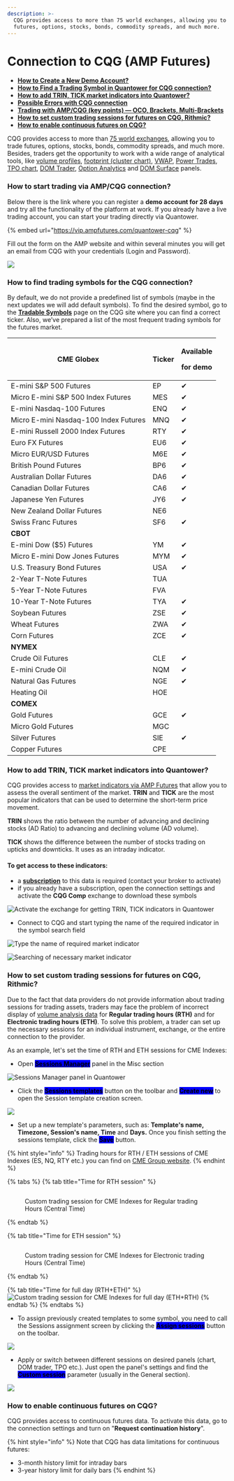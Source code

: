 ```yaml
---
description: >-
  CQG provides access to more than 75 world exchanges, allowing you to trade
  futures, options, stocks, bonds, commodity spreads, and much more.
---
```


# Connection to CQG (AMP Futures)

* ****[**How to Create a New Demo Account?**](./#how-to-start-trading-via-amp-cqg-connection)****
* ****[**How to Find a Trading Symbol in Quantower for CQG connection?**](./#how-to-add-trading-symbols-from-the-cqg-connection)****
* ****[**How to add TRIN, TICK market indicators into Quantower?**](./#how-to-add-trin-tick-market-indicators-into-quantower)****
* ****[**Possible Errors with CQG connection**](errors-with-cqg.md)****
* ****[**Trading with AMP/CQG (key points) — OCO, Brackets, Multi-Brackets**](../../trading-panels/order-entry/order-entry-for-cqg.md)****
* ****[**How to set custom trading sessions for futures on CQG, Rithmic?**](./#how-to-set-custom-trading-sessions-for-futures-on-cqg-rithmic)****
* ****[**How to enable continuous futures on CQG?**](./#how-to-enable-continuous-futures-on-cqg)****

CQG provides access to more than [75 world exchanges](https://www.cqg.com/partners/exchanges), allowing you to trade futures, options, stocks, bonds, commodity spreads, and much more.\
Besides, traders get the opportunity to work with a wide range of analytical tools, like [volume profiles](../../analytics-panels/chart/volume-analysis-tools/volume-profiles.md), [footprint (cluster chart)](../../analytics-panels/chart/volume-analysis-tools/cluster-chart.md), [VWAP](../../analytics-panels/chart/vwap.md), [Power Trades](../../analytics-panels/chart/power-trades.md), [TPO chart](../../analytics-panels/tpo-chart.md), [DOM Trader](../../trading-panels/dom-trader/), [Option Analytics](../../analytics-panels/option-analytics.md) and [DOM Surface](../../analytics-panels/dom-surface.md) panels.

### How to start trading via AMP/CQG connection?

Below there is the link where you can register a **demo account for 28 days** and try all the functionality of the platform at work. If you already have a live trading account, you can start your trading directly via Quantower.

{% embed url="https://vip.ampfutures.com/quantower-cqg" %}

Fill out the form on the AMP website and within several minutes you will get an email from CQG with your credentials (Login and Password).

![](<../../.gitbook/assets/image (62).png>)



### How to find trading symbols for the CQG connection?

By default, we do not provide a predefined list of symbols (maybe in the next updates we will add default symbols). To find the desired symbol, go to the [**Tradable Symbols**](https://www.cqg.com/partners/exchanges/tradable-symbols) page on the CQG site where you can find a correct ticker. Also, we’ve prepared a list of the most frequent trading symbols for the futures market.

| **CME Globex**                        | Ticker | <p>Available </p><p>for demo</p> |
| ------------------------------------- | ------ | -------------------------------- |
| E-mini S\&P 500 Futures               | EP     | ✔                                |
| Micro E-mini S\&P 500 Index Futures   | MES    | ✔                                |
| E-mini Nasdaq-100 Futures             | ENQ    | ✔                                |
| Micro E-mini Nasdaq-100 Index Futures | MNQ    | ✔                                |
| E-mini Russell 2000 Index Futures     | RTY    | ✔                                |
| Euro FX Futures                       | EU6    | ✔                                |
| Micro EUR/USD Futures                 | M6E    | ✔                                |
| British Pound Futures                 | BP6    | ✔                                |
| Australian Dollar Futures             | DA6    | ✔                                |
| Canadian Dollar Futures               | CA6    | ✔                                |
| Japanese Yen Futures                  | JY6    | ✔                                |
| New Zealand Dollar Futures            | NE6    |                                  |
| Swiss Franc Futures                   | SF6    | ✔                                |
| **CBOT**                              |        |                                  |
| E-mini Dow ($5) Futures               | YM     | ✔                                |
| Micro E-mini Dow Jones Futures        | MYM    | ✔                                |
| U.S. Treasury Bond Futures            | USA    | ✔                                |
| 2-Year T-Note Futures                 | TUA    |                                  |
| 5-Year T-Note Futures                 | FVA    |                                  |
| 10-Year T-Note Futures                | TYA    | ✔                                |
| Soybean Futures                       | ZSE    | ✔                                |
| Wheat Futures                         | ZWA    | ✔                                |
| Corn Futures                          | ZCE    | ✔                                |
| **NYMEX**                             |        |                                  |
| Crude Oil Futures                     | CLE    | ✔                                |
| E-mini Crude Oil                      | NQM    | ✔                                |
| Natural Gas Futures                   | NGE    | ✔                                |
| Heating Oil                           | HOE    |                                  |
| **COMEX**                             |        |                                  |
| Gold Futures                          | GCE    | ✔                                |
| Micro Gold Futures                    | MGC    |                                  |
| Silver Futures                        | SIE    | ✔                                |
| Copper Futures                        | CPE    |                                  |

### How to add TRIN, TICK market indicators into Quantower?

CQG provides access to [market indicators via AMP Futures](https://www.ampfutures.com/trading-info/cqg-supported-indexes) that allow you to assess the overall sentiment of the market. **TRIN** and **TICK** are the most popular indicators that can be used to determine the short-term price movement.

**TRIN** shows the ratio between the number of advancing and declining stocks (AD Ratio) to advancing and declining volume (AD volume).

**TICK** shows the difference between the number of stocks trading on upticks and downticks. It uses as an intraday indicator.

#### To get access to these indicators:

* a [**subscription**](https://www.ampfutures.com/trading-info/exchange-data-fees) to this data is required (contact your broker to activate)
* if you already have a subscription, open the connection settings and activate the **CQG Comp** exchange to download these symbols

![Activate the exchange for getting TRIN, TICK indicators in Quantower](<../../.gitbook/assets/image (355) (1) (1).png>)

* Connect to CQG and start typing the name of the required indicator in the symbol search field

![Type the name of required market indicator](<../../.gitbook/assets/image (355) (1).png>)

![Searching of necessary market indicator](../../.gitbook/assets/TRIN.gif)

### **How to set custom trading sessions for futures on CQG, Rithmic?**

Due to the fact that data providers do not provide information about trading sessions for trading assets, traders may face the problem of incorrect display of [volume analysis data](../../analytics-panels/chart/volume-analysis-tools/) for **Regular trading hours (RTH)** and for **Electronic trading hours (ETH)**. To solve this problem, a trader can set up the necessary sessions for an individual instrument, exchange, or the entire connection to the provider.

As an example, let's set the time of RTH and ETH sessions for CME Indexes:

* Open [<mark style="background-color:blue;">**Sessions Manager**</mark>](../../miscellaneous-panels/sessions-manager.md) panel in the Misc section

![Sessions Manager panel in Quantower](<../../.gitbook/assets/image (359) (1) (1).png>)

* Click the <mark style="background-color:blue;">**Sessions templates**</mark> button on the toolbar and <mark style="background-color:blue;">**Create new**</mark> to open the Session template creation screen.

![](<../../.gitbook/assets/image (357) (1).png>)

* Set up a new template's parameters, such as: **Template's name, Timezone, Session's name, Time** and **Days.** Once you finish setting the sessions template, click the <mark style="background-color:blue;">**Save**</mark> button.

{% hint style="info" %}
Trading hours for RTH / ETH sessions of CME Indexes (ES, NQ, RTY etc.) you can find on [CME Group website](https://www.cmegroup.com/markets/equities/sp/e-mini-sandp500.contractSpecs.html).
{% endhint %}

{% tabs %}
{% tab title="Time for RTH session" %}
<figure><img src="../../.gitbook/assets/image (1) (1).png" alt=""><figcaption><p>Custom trading session for CME Indexes for Regular trading Hours (Central Time)</p></figcaption></figure>
{% endtab %}

{% tab title="Time for ETH session" %}
<figure><img src="../../.gitbook/assets/image (2).png" alt=""><figcaption><p>Custom trading session for CME Indexes for Electronic trading Hours (Central Time)</p></figcaption></figure>
{% endtab %}

{% tab title="Time for full day (RTH+ETH)" %}
![Custom trading session for CME Indexes for full day (ETH+RTH)](<../../.gitbook/assets/image (360).png>)
{% endtab %}
{% endtabs %}

* To assign previously created templates to some symbol, you need to call the Sessions assignment screen by clicking the <mark style="background-color:blue;">**Assign sessions**</mark> button on the toolbar.

![](<../../.gitbook/assets/image (359) (1).png>)

* Apply or switch between different sessions on desired panels (chart, DOM trader, TPO etc.). Just open the panel's settings and find the <mark style="background-color:blue;">**Custom session**</mark> parameter (usually in the General section).

![](<../../.gitbook/assets/image (354).png>)

### **How to enable continuous futures on CQG?**

CQG provides access to continuous futures data. To activate this data, go to the connection settings and turn on "**Request continuation history**".

{% hint style="info" %}
Note that CQG has data limitations for continuous futures:

* 3-month history limit for intraday bars
* 3-year history limit for daily bars
{% endhint %}

<figure><img src="../../.gitbook/assets/image (2) (1).png" alt=""><figcaption></figcaption></figure>

